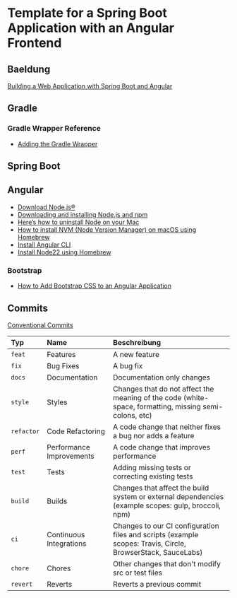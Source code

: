 # Template for a Spring Boot Application with an Angular Frontend

## Baeldung

[Building a Web Application with Spring Boot and Angular](https://www.baeldung.com/spring-boot-angular-web)

## Gradle

### Gradle Wrapper Reference

* [Adding the Gradle Wrapper](https://docs.gradle.org/current/userguide/gradle_wrapper.html)

## Spring Boot

## Angular

* [Download Node.js®](https://nodejs.org/en/download)
* [Downloading and installing Node.js and npm](https://docs.npmjs.com/downloading-and-installing-node-js-and-npm)
* [Here’s how to uninstall Node on your Mac](https://macpaw.com/how-to/uninstall-node-mac?campaign=cmmx_search_dsa_ww_en&ci=20162564605&adgroupid=152187995031&adpos=&ck=&targetid=dsa-2063388588900&match=&gnetwork=g&creative=659143544324&placement=&placecat=&accname=cmm&gad_source=1&gclid=CjwKCAiArKW-BhAzEiwAZhWsIPgrCI6WnguMhQ9mKQFepfAZEpuETd7G5S-JoxXKRNHC3L-ieFn5ohoCRp8QAvD_BwE)
* [How to install NVM (Node Version Manager) on macOS using Homebrew](https://sukiphan.medium.com/how-to-install-nvm-node-version-manager-on-macos-d9fe432cc7db)
* [Install Angular CLI](https://angular.dev/installation)
* [Install Node22 using Homebrew](https://formulae.brew.sh/formula/node@22)

### Bootstrap

* [How to Add Bootstrap CSS to an Angular Application](https://daveyem.medium.com/how-to-add-bootstrap-css-to-an-angular-application-aadacb96ff9a)

## Commits

[Conventional Commits](https://kapeli.com/cheat_sheets/Conventional_Commits.docset/Contents/Resources/Documents/index)

| Typ        | Name                     | Beschreibung                                                                                                |
|:-----------|:-------------------------|:------------------------------------------------------------------------------------------------------------|
| `feat`     | Features                 | A new feature                                                                                               |
| `fix`      | Bug Fixes                | A bug fix                                                                                                   |
| `docs`     | Documentation            | Documentation only changes                                                                                  |
| `style`    | Styles                   | Changes that do not affect the meaning of the code (white-space, formatting, missing semi-colons, etc)      |
| `refactor` | Code Refactoring         | A code change that neither fixes a bug nor adds a feature                                                   |
| `perf`     | Performance Improvements | A code change that improves performance                                                                     |
| `test`     | Tests                    | Adding missing tests or correcting existing tests                                                           |
| `build`    | Builds                   | Changes that affect the build system or external dependencies (example scopes: gulp, broccoli, npm)         |
| `ci`       | Continuous Integrations  | Changes to our CI configuration files and scripts (example scopes: Travis, Circle, BrowserStack, SauceLabs) |
| `chore`    | Chores                   | Other changes that don't modify src or test files                                                           |
| `revert`   | Reverts                  | Reverts a previous commit                                                                                   |